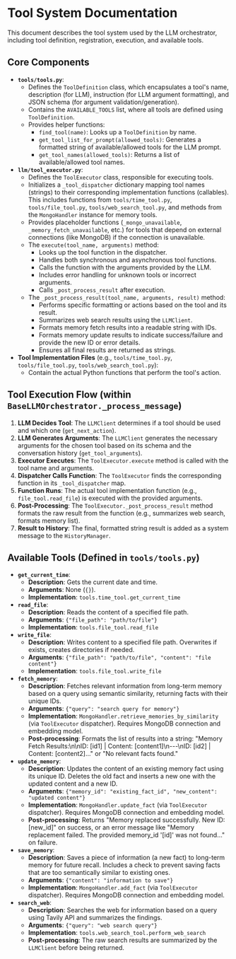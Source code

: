 # Tool System Documentation

This document describes the tool system used by the LLM orchestrator, including tool definition, registration, execution, and available tools.

## Core Components

*   **`tools/tools.py`**:
    *   Defines the `ToolDefinition` class, which encapsulates a tool's name, description (for LLM), instruction (for LLM argument formatting), and JSON schema (for argument validation/generation).
    *   Contains the `AVAILABLE_TOOLS` list, where all tools are defined using `ToolDefinition`.
    *   Provides helper functions:
        *   `find_tool(name)`: Looks up a `ToolDefinition` by name.
        *   `get_tool_list_for_prompt(allowed_tools)`: Generates a formatted string of available/allowed tools for the LLM prompt.
        *   `get_tool_names(allowed_tools)`: Returns a list of available/allowed tool names.
*   **`llm/tool_executor.py`**:
    *   Defines the `ToolExecutor` class, responsible for executing tools.
    *   Initializes a `_tool_dispatcher` dictionary mapping tool names (strings) to their corresponding implementation functions (callables). This includes functions from `tools/time_tool.py`, `tools/file_tool.py`, `tools/web_search_tool.py`, and methods from the `MongoHandler` instance for memory tools.
    *   Provides placeholder functions (`_mongo_unavailable`, `_memory_fetch_unavailable`, etc.) for tools that depend on external connections (like MongoDB) if the connection is unavailable.
    *   The `execute(tool_name, arguments)` method:
        *   Looks up the tool function in the dispatcher.
        *   Handles both synchronous and asynchronous tool functions.
        *   Calls the function with the arguments provided by the LLM.
        *   Includes error handling for unknown tools or incorrect arguments.
        *   Calls `_post_process_result` after execution.
    *   The `_post_process_result(tool_name, arguments, result)` method:
        *   Performs specific formatting or actions based on the tool and its result.
        *   Summarizes web search results using the `LLMClient`.
        *   Formats memory fetch results into a readable string with IDs.
        *   Formats memory update results to indicate success/failure and provide the new ID or error details.
        *   Ensures all final results are returned as strings.
*   **Tool Implementation Files** (e.g., `tools/time_tool.py`, `tools/file_tool.py`, `tools/web_search_tool.py`):
    *   Contain the actual Python functions that perform the tool's action.

## Tool Execution Flow (within `BaseLLMOrchestrator._process_message`)

1.  **LLM Decides Tool**: The `LLMClient` determines if a tool should be used and which one (`get_next_action`).
2.  **LLM Generates Arguments**: The `LLMClient` generates the necessary arguments for the chosen tool based on its schema and the conversation history (`get_tool_arguments`).
3.  **Executor Executes**: The `ToolExecutor.execute` method is called with the tool name and arguments.
4.  **Dispatcher Calls Function**: The `ToolExecutor` finds the corresponding function in its `_tool_dispatcher` map.
5.  **Function Runs**: The actual tool implementation function (e.g., `file_tool.read_file`) is executed with the provided arguments.
6.  **Post-Processing**: The `ToolExecutor._post_process_result` method formats the raw result from the function (e.g., summarizes web search, formats memory list).
7.  **Result to History**: The final, formatted string result is added as a system message to the `HistoryManager`.

## Available Tools (Defined in `tools/tools.py`)

*   **`get_current_time`**:
    *   **Description**: Gets the current date and time.
    *   **Arguments**: None (`{}`).
    *   **Implementation**: `tools.time_tool.get_current_time`
*   **`read_file`**:
    *   **Description**: Reads the content of a specified file path.
    *   **Arguments**: `{"file_path": "path/to/file"}`
    *   **Implementation**: `tools.file_tool.read_file`
*   **`write_file`**:
    *   **Description**: Writes content to a specified file path. Overwrites if exists, creates directories if needed.
    *   **Arguments**: `{"file_path": "path/to/file", "content": "file content"}`
    *   **Implementation**: `tools.file_tool.write_file`
*   **`fetch_memory`**:
    *   **Description**: Fetches relevant information from long-term memory based on a query using semantic similarity, returning facts with their unique IDs.
    *   **Arguments**: `{"query": "search query for memory"}`
    *   **Implementation**: `MongoHandler.retrieve_memories_by_similarity` (via `ToolExecutor` dispatcher). Requires MongoDB connection and embedding model.
    *   **Post-processing**: Formats the list of results into a string: "Memory Fetch Results:\n\nID: [id1] | Content: [content1]\n---\nID: [id2] | Content: [content2]..." or "No relevant facts found."
*   **`update_memory`**:
    *   **Description**: Updates the content of an existing memory fact using its unique ID. Deletes the old fact and inserts a new one with the updated content and a new ID.
    *   **Arguments**: `{"memory_id": "existing_fact_id", "new_content": "updated content"}`
    *   **Implementation**: `MongoHandler.update_fact` (via `ToolExecutor` dispatcher). Requires MongoDB connection and embedding model.
    *   **Post-processing**: Returns "Memory replaced successfully. New ID: [new_id]" on success, or an error message like "Memory replacement failed. The provided memory_id '[id]' was not found..." on failure.
*   **`save_memory`**:
    *   **Description**: Saves a piece of information (a new fact) to long-term memory for future recall. Includes a check to prevent saving facts that are too semantically similar to existing ones.
    *   **Arguments**: `{"content": "information to save"}`
    *   **Implementation**: `MongoHandler.add_fact` (via `ToolExecutor` dispatcher). Requires MongoDB connection and embedding model.
*   **`search_web`**:
    *   **Description**: Searches the web for information based on a query using Tavily API and summarizes the findings.
    *   **Arguments**: `{"query": "web search query"}`
    *   **Implementation**: `tools.web_search_tool.perform_web_search`
    *   **Post-processing**: The raw search results are summarized by the `LLMClient` before being returned.
